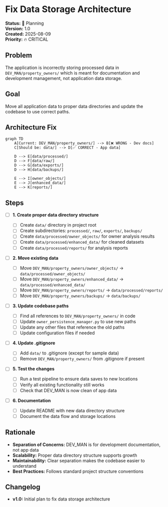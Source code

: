 # Fix Data Storage Architecture

**Status:** 🔴 Planning  
**Version:** 1.0  
**Created:** 2025-08-09  
**Priority:** 🔥 CRITICAL

## Problem

The application is incorrectly storing processed data in `DEV_MAN/property_owners/` which is meant for documentation and development management, not application data storage.

## Goal

Move all application data to proper data directories and update the codebase to use correct paths.

## Architecture Fix

```mermaid
graph TD
    A[Current: DEV_MAN/property_owners/] --> B[❌ WRONG - Dev docs]
    C[Should be: data/] --> D[✅ CORRECT - App data]

    D --> E[data/processed/]
    D --> F[data/raw/]
    D --> G[data/exports/]
    D --> H[data/backups/]

    E --> I[owner_objects/]
    E --> J[enhanced_data/]
    E --> K[reports/]
```

## Steps

- [ ] **1. Create proper data directory structure**

  - [ ] Create `data/` directory in project root
  - [ ] Create subdirectories: `processed/`, `raw/`, `exports/`, `backups/`
  - [ ] Create `data/processed/owner_objects/` for owner analysis results
  - [ ] Create `data/processed/enhanced_data/` for cleaned datasets
  - [ ] Create `data/processed/reports/` for analysis reports

- [ ] **2. Move existing data**

  - [ ] Move `DEV_MAN/property_owners/owner_objects/` → `data/processed/owner_objects/`
  - [ ] Move `DEV_MAN/property_owners/enhanced_data/` → `data/processed/enhanced_data/`
  - [ ] Move `DEV_MAN/property_owners/reports/` → `data/processed/reports/`
  - [ ] Move `DEV_MAN/property_owners/backups/` → `data/backups/`

- [ ] **3. Update codebase paths**

  - [ ] Find all references to `DEV_MAN/property_owners/` in code
  - [ ] Update `owner_persistence_manager.py` to use new paths
  - [ ] Update any other files that reference the old paths
  - [ ] Update configuration files if needed

- [ ] **4. Update .gitignore**

  - [ ] Add `data/` to .gitignore (except for sample data)
  - [ ] Remove `DEV_MAN/property_owners/` from .gitignore if present

- [ ] **5. Test the changes**

  - [ ] Run a test pipeline to ensure data saves to new locations
  - [ ] Verify all existing functionality still works
  - [ ] Check that DEV_MAN is now clean of app data

- [ ] **6. Documentation**
  - [ ] Update README with new data directory structure
  - [ ] Document the data flow and storage locations

## Rationale

- **Separation of Concerns:** DEV_MAN is for development documentation, not app data
- **Scalability:** Proper data directory structure supports growth
- **Maintainability:** Clear separation makes the codebase easier to understand
- **Best Practices:** Follows standard project structure conventions

## Changelog

- **v1.0:** Initial plan to fix data storage architecture
